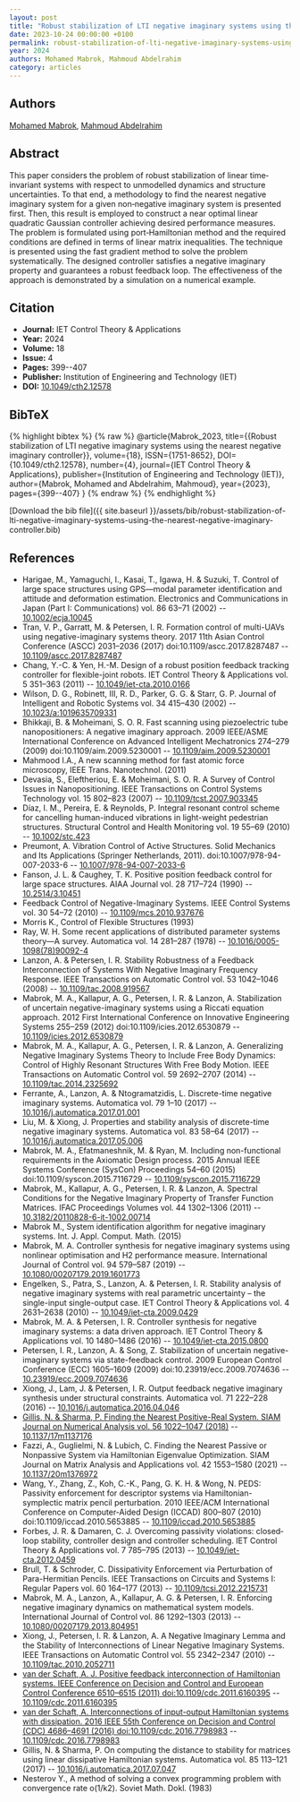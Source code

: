 ```yaml
---
layout: post
title: "Robust stabilization of LTI negative imaginary systems using the nearest negative imaginary controller"
date: 2023-10-24 00:00:00 +0100
permalink: robust-stabilization-of-lti-negative-imaginary-systems-using-the-nearest-negative-imaginary-controller
year: 2024
authors: Mohamed Mabrok, Mahmoud Abdelrahim
category: articles
---
```

 
## Authors
[Mohamed Mabrok](authors/mohamed-a-mabrok), [Mahmoud Abdelrahim](authors/mahmoud-abdelrahim)
 
## Abstract
This paper considers the problem of robust stabilization of linear time‐invariant systems with respect to unmodelled dynamics and structure uncertainties. To that end, a methodology to find the nearest negative imaginary system for a given non‐negative imaginary system is presented first. Then, this result is employed to construct a near optimal linear quadratic Gaussian controller achieving desired performance measures. The problem is formulated using port‐Hamiltonian method and the required conditions are defined in terms of linear matrix inequalities. The technique is presented using the fast gradient method to solve the problem systematically. The designed controller satisfies a negative imaginary property and guarantees a robust feedback loop. The effectiveness of the approach is demonstrated by a simulation on a numerical example.
 
## Citation
- **Journal:** IET Control Theory &amp; Applications
- **Year:** 2024
- **Volume:** 18
- **Issue:** 4
- **Pages:** 399--407
- **Publisher:** Institution of Engineering and Technology (IET)
- **DOI:** [10.1049/cth2.12578](https://doi.org/10.1049/cth2.12578)
 
## BibTeX
{% highlight bibtex %}
{% raw %}
@article{Mabrok_2023,
  title={{Robust stabilization of LTI negative imaginary systems using the nearest negative imaginary controller}},
  volume={18},
  ISSN={1751-8652},
  DOI={10.1049/cth2.12578},
  number={4},
  journal={IET Control Theory &amp; Applications},
  publisher={Institution of Engineering and Technology (IET)},
  author={Mabrok, Mohamed and Abdelrahim, Mahmoud},
  year={2023},
  pages={399--407}
}
{% endraw %}
{% endhighlight %}
 
[Download the bib file]({{ site.baseurl }}/assets/bib/robust-stabilization-of-lti-negative-imaginary-systems-using-the-nearest-negative-imaginary-controller.bib)
 
## References
- Harigae, M., Yamaguchi, I., Kasai, T., Igawa, H. & Suzuki, T. Control of large space structures using GPS—modal parameter identification and attitude and deformation estimation. Electronics and Communications in Japan (Part I: Communications) vol. 86 63–71 (2002) -- [10.1002/ecja.10045](https://doi.org/10.1002/ecja.10045)
- Tran, V. P., Garratt, M. & Petersen, I. R. Formation control of multi-UAVs using negative-imaginary systems theory. 2017 11th Asian Control Conference (ASCC) 2031–2036 (2017) doi:10.1109/ascc.2017.8287487 -- [10.1109/ascc.2017.8287487](https://doi.org/10.1109/ascc.2017.8287487)
- Chang, Y.-C. & Yen, H.-M. Design of a robust position feedback tracking controller for flexible-joint robots. IET Control Theory &amp; Applications vol. 5 351–363 (2011) -- [10.1049/iet-cta.2010.0166](https://doi.org/10.1049/iet-cta.2010.0166)
- Wilson, D. G., Robinett, III, R. D., Parker, G. G. & Starr, G. P. Journal of Intelligent and Robotic Systems vol. 34 415–430 (2002) -- [10.1023/a:1019635709331](https://doi.org/10.1023/a:1019635709331)
- Bhikkaji, B. & Moheimani, S. O. R. Fast scanning using piezoelectric tube nanopositioners: A negative imaginary approach. 2009 IEEE/ASME International Conference on Advanced Intelligent Mechatronics 274–279 (2009) doi:10.1109/aim.2009.5230001 -- [10.1109/aim.2009.5230001](https://doi.org/10.1109/aim.2009.5230001)
- Mahmood I.A., A new scanning method for fast atomic force microscopy, IEEE Trans. Nanotechnol. (2011)
- Devasia, S., Eleftheriou, E. & Moheimani, S. O. R. A Survey of Control Issues in Nanopositioning. IEEE Transactions on Control Systems Technology vol. 15 802–823 (2007) -- [10.1109/tcst.2007.903345](https://doi.org/10.1109/tcst.2007.903345)
- Díaz, I. M., Pereira, E. & Reynolds, P. Integral resonant control scheme for cancelling human-induced vibrations in light-weight pedestrian structures. Structural Control and Health Monitoring vol. 19 55–69 (2010) -- [10.1002/stc.423](https://doi.org/10.1002/stc.423)
- Preumont, A. Vibration Control of Active Structures. Solid Mechanics and Its Applications (Springer Netherlands, 2011). doi:10.1007/978-94-007-2033-6 -- [10.1007/978-94-007-2033-6](https://doi.org/10.1007/978-94-007-2033-6)
- Fanson, J. L. & Caughey, T. K. Positive position feedback control for large space structures. AIAA Journal vol. 28 717–724 (1990) -- [10.2514/3.10451](https://doi.org/10.2514/3.10451)
- Feedback Control of Negative-Imaginary Systems. IEEE Control Systems vol. 30 54–72 (2010) -- [10.1109/mcs.2010.937676](https://doi.org/10.1109/mcs.2010.937676)
- Morris K., Control of Flexible Structures (1993)
- Ray, W. H. Some recent applications of distributed parameter systems theory—A survey. Automatica vol. 14 281–287 (1978) -- [10.1016/0005-1098(78)90092-4](https://doi.org/10.1016/0005-1098(78)90092-4)
- Lanzon, A. & Petersen, I. R. Stability Robustness of a Feedback Interconnection of Systems With Negative Imaginary Frequency Response. IEEE Transactions on Automatic Control vol. 53 1042–1046 (2008) -- [10.1109/tac.2008.919567](https://doi.org/10.1109/tac.2008.919567)
- Mabrok, M. A., Kallapur, A. G., Petersen, I. R. & Lanzon, A. Stabilization of uncertain negative-imaginary systems using a Riccati equation approach. 2012 First International Conference on Innovative Engineering Systems 255–259 (2012) doi:10.1109/icies.2012.6530879 -- [10.1109/icies.2012.6530879](https://doi.org/10.1109/icies.2012.6530879)
- Mabrok, M. A., Kallapur, A. G., Petersen, I. R. & Lanzon, A. Generalizing Negative Imaginary Systems Theory to Include Free Body Dynamics: Control of Highly Resonant Structures With Free Body Motion. IEEE Transactions on Automatic Control vol. 59 2692–2707 (2014) -- [10.1109/tac.2014.2325692](https://doi.org/10.1109/tac.2014.2325692)
- Ferrante, A., Lanzon, A. & Ntogramatzidis, L. Discrete-time negative imaginary systems. Automatica vol. 79 1–10 (2017) -- [10.1016/j.automatica.2017.01.001](https://doi.org/10.1016/j.automatica.2017.01.001)
- Liu, M. & Xiong, J. Properties and stability analysis of discrete-time negative imaginary systems. Automatica vol. 83 58–64 (2017) -- [10.1016/j.automatica.2017.05.006](https://doi.org/10.1016/j.automatica.2017.05.006)
- Mabrok, M. A., Efatmaneshnik, M. & Ryan, M. Including non-functional requirements in the Axiomatic Design process. 2015 Annual IEEE Systems Conference (SysCon) Proceedings 54–60 (2015) doi:10.1109/syscon.2015.7116729 -- [10.1109/syscon.2015.7116729](https://doi.org/10.1109/syscon.2015.7116729)
- Mabrok, M., Kallapur, A. G., Petersen, I. R. & Lanzon, A. Spectral Conditions for the Negative Imaginary Property of Transfer Function Matrices. IFAC Proceedings Volumes vol. 44 1302–1306 (2011) -- [10.3182/20110828-6-it-1002.00714](https://doi.org/10.3182/20110828-6-it-1002.00714)
- Mabrok M., System identification algorithm for negative imaginary systems. Int. J. Appl. Comput. Math. (2015)
- Mabrok, M. A. Controller synthesis for negative imaginary systems using nonlinear optimisation and H2 performance measure. International Journal of Control vol. 94 579–587 (2019) -- [10.1080/00207179.2019.1601773](https://doi.org/10.1080/00207179.2019.1601773)
- Engelken, S., Patra, S., Lanzon, A. & Petersen, I. R. Stability analysis of negative imaginary systems with real parametric uncertainty – the single-input single-output case. IET Control Theory &amp; Applications vol. 4 2631–2638 (2010) -- [10.1049/iet-cta.2009.0429](https://doi.org/10.1049/iet-cta.2009.0429)
- Mabrok, M. A. & Petersen, I. R. Controller synthesis for negative imaginary systems: a data driven approach. IET Control Theory &amp; Applications vol. 10 1480–1486 (2016) -- [10.1049/iet-cta.2015.0800](https://doi.org/10.1049/iet-cta.2015.0800)
- Petersen, I. R., Lanzon, A. & Song, Z. Stabilization of uncertain negative-imaginary systems via state-feedback control. 2009 European Control Conference (ECC) 1605–1609 (2009) doi:10.23919/ecc.2009.7074636 -- [10.23919/ecc.2009.7074636](https://doi.org/10.23919/ecc.2009.7074636)
- Xiong, J., Lam, J. & Petersen, I. R. Output feedback negative imaginary synthesis under structural constraints. Automatica vol. 71 222–228 (2016) -- [10.1016/j.automatica.2016.04.046](https://doi.org/10.1016/j.automatica.2016.04.046)
- [Gillis, N. & Sharma, P. Finding the Nearest Positive-Real System. SIAM Journal on Numerical Analysis vol. 56 1022–1047 (2018)](finding-the-nearest-positive-real-system) -- [10.1137/17m1137176](https://doi.org/10.1137/17m1137176)
- Fazzi, A., Guglielmi, N. & Lubich, C. Finding the Nearest Passive or Nonpassive System via Hamiltonian Eigenvalue Optimization. SIAM Journal on Matrix Analysis and Applications vol. 42 1553–1580 (2021) -- [10.1137/20m1376972](https://doi.org/10.1137/20m1376972)
- Wang, Y., Zhang, Z., Koh, C.-K., Pang, G. K. H. & Wong, N. PEDS: Passivity enforcement for descriptor systems via Hamiltonian-symplectic matrix pencil perturbation. 2010 IEEE/ACM International Conference on Computer-Aided Design (ICCAD) 800–807 (2010) doi:10.1109/iccad.2010.5653885 -- [10.1109/iccad.2010.5653885](https://doi.org/10.1109/iccad.2010.5653885)
- Forbes, J. R. & Damaren, C. J. Overcoming passivity violations: closed‐loop stability, controller design and controller scheduling. IET Control Theory &amp; Applications vol. 7 785–795 (2013) -- [10.1049/iet-cta.2012.0459](https://doi.org/10.1049/iet-cta.2012.0459)
- Brull, T. & Schroder, C. Dissipativity Enforcement via Perturbation of Para-Hermitian Pencils. IEEE Transactions on Circuits and Systems I: Regular Papers vol. 60 164–177 (2013) -- [10.1109/tcsi.2012.2215731](https://doi.org/10.1109/tcsi.2012.2215731)
- Mabrok, M. A., Lanzon, A., Kallapur, A. G. & Petersen, I. R. Enforcing negative imaginary dynamics on mathematical system models. International Journal of Control vol. 86 1292–1303 (2013) -- [10.1080/00207179.2013.804951](https://doi.org/10.1080/00207179.2013.804951)
- Xiong, J., Petersen, I. R. & Lanzon, A. A Negative Imaginary Lemma and the Stability of Interconnections of Linear Negative Imaginary Systems. IEEE Transactions on Automatic Control vol. 55 2342–2347 (2010) -- [10.1109/tac.2010.2052711](https://doi.org/10.1109/tac.2010.2052711)
- [van der Schaft, A. J. Positive feedback interconnection of Hamiltonian systems. IEEE Conference on Decision and Control and European Control Conference 6510–6515 (2011) doi:10.1109/cdc.2011.6160395](positive-feedback-interconnection-of-hamiltonian-systems) -- [10.1109/cdc.2011.6160395](https://doi.org/10.1109/cdc.2011.6160395)
- [van der Schaft, A. Interconnections of input-output Hamiltonian systems with dissipation. 2016 IEEE 55th Conference on Decision and Control (CDC) 4686–4691 (2016) doi:10.1109/cdc.2016.7798983](interconnections-of-input-output-hamiltonian-systems-with-dissipation) -- [10.1109/cdc.2016.7798983](https://doi.org/10.1109/cdc.2016.7798983)
- Gillis, N. & Sharma, P. On computing the distance to stability for matrices using linear dissipative Hamiltonian systems. Automatica vol. 85 113–121 (2017) -- [10.1016/j.automatica.2017.07.047](https://doi.org/10.1016/j.automatica.2017.07.047)
- Nesterov Y., A method of solving a convex programming problem with convergence rate o(1/k2). Soviet Math. Dokl. (1983)

